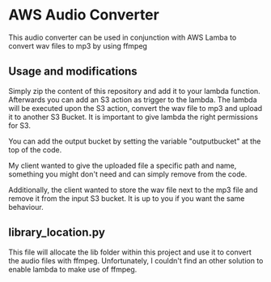 # AWS Audio Converter

This audio converter can be used in conjunction with AWS Lamba to convert wav files to mp3 by using ffmpeg

## Usage and modifications

Simply zip the content of this repository and add it to your lambda function. Afterwards you can 
add an S3 action as trigger to the lambda. The lambda will be executed upon the S3 action, convert the wav file to mp3 and upload it to another S3 Bucket.
It is important to give lambda the right permissions for S3.

You can add the output bucket by setting the variable "outputbucket" at the top of the code.

My client wanted to give the uploaded file a specific path and name, something you might don't need and can simply remove from the code.

Additionally, the client wanted to store the wav file next to the mp3 file and remove it from the input S3 bucket. It is up to you if you want the same behaviour.

## library_location.py

This file will allocate the lib folder within this project and use it to convert the audio files with ffmpeg. 
Unfortunately, I couldn't find an other solution to enable lambda to make use of ffmpeg.
